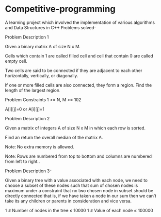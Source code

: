 # Competitive-programming
A learning project which involved the implementation of various algorithms and Data Structures in C++
Problems solved-


Problem Description 1

Given a binary matrix A of size N x M.

 Cells which contain 1 are called filled cell and cell that contain 0 are called empty cell.

Two cells are said to be connected if they are adjacent to each other horizontally, vertically, or diagonally.

If one or more filled cells are also connected, they form a region. Find the length of the largest region.

Problem Constraints
 1 <= N, M <= 102

 A[i][j]=0 or A[i][j]=1


  
Problem Description 2
  
Given a matrix of integers A of size N x M in which each row is sorted.

Find an return the overall median of the matrix A.

Note: No extra memory is allowed.

Note: Rows are numbered from top to bottom and columns are numbered from left to right..
  
                       
                               

                               
                               
Problem Description 3-

 Given a binary tree with a value associated with each node, we need to choose a subset of these nodes such that sum of chosen nodes is maximum under a constraint that no two chosen node in subset should be directly connected that is, if we have taken a node in our sum then we can’t take its any children or parents in consideration and vice versa.

                                               
 1 ≤ Number of nodes in the tree ≤ 10000
1 ≤ Value of each node ≤ 100000

             
                               
  
  

